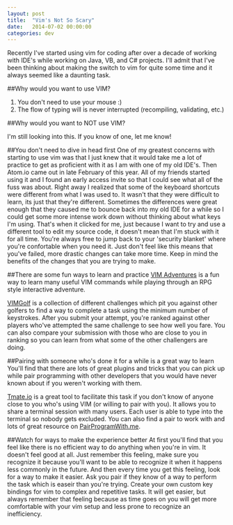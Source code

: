 ```yaml
---
layout: post
title:  "Vim's Not So Scary"
date:   2014-07-02 00:00:00
categories: dev
---
```


Recently I've started using vim for coding after over a decade of working with IDE's while working on Java, VB, and C# projects.  I'll admit that I've been thinking about making the switch to vim for quite some time and it always seemed like a daunting task.

##Why would you want to use VIM?

  1. You don't need to use your mouse :)
  2. The flow of typing will is never interrupted (recompiling, validating, etc.)

##Why would you want to NOT use VIM?

I'm still looking into this. If you know of one, let me know!

##You don't need to dive in head first
One of my greatest concerns with starting to use vim was that I just knew that it would take me a lot of practice to get as proficient with it as I am with one of my old IDE's.  Then Atom.io came out in late February of this year.  All of my friends started using it and I found an early access invite so that I could see what all of the fuss was about.  Right away I realized that some of the keyboard shortcuts were different from what I was used to.  It wasn't that they were difficult to learn, its just that they're different.  Sometimes the differences were great enough that they caused me to bounce back into my old IDE for a while so I could get some more intense work down without thinking about what keys I'm using.  That's when it clicked for me, just because I want to try and use a different tool to edit my source code, it doesn't mean that I'm stuck with it for all time.  You're always free to jump back to your 'security blanket' where you're confortable when you need it.  Just don't feel like this means that you've failed, more drastic changes can take more time.  Keep in mind the benefits of the changes that you are trying to make.


##There are some fun ways to learn and practice
[VIM Adventures](http://vim-adventures.com/) is a fun way to learn many useful VIM commands while playing through an RPG style interactive adventure.

[VIMGolf](http://vimgolf.com/) is a collection of different challenges which pit you against other golfers to find a way to complete a task using the minimum number of keystrokes.  After you submit your attempt, you're ranked against other players who've attempted the same challenge to see how well you fare.  You can also compare your submission with those who are close to you in ranking so you can learn from what some of the other challengers are doing.

##Pairing with someone who's done it for a while is a great way to learn
You'll find that there are lots of great plugins and tricks that you can pick up while pair programming with other developers that you would have never known about if you weren't working with them.  

[Tmate.io](http://tmate.io/) is a great tool to facilitate this task if you don't know of anyone close to you who's using VIM (or willing to pair with you).  It allows you to share a terminal session with many users.  Each user is able to type into the terminal so nobody gets excluded.  You can also find a pair to work with and lots of great resource on [PairProgramWith.me](http://pairprogramwith.me/).

##Watch for ways to make the experience better
At first you'll find that you feel like there is no efficient way to do anything when you're in vim.  It doesn't feel good at all.  Just remember this feeling, make sure you recognize it because you'll want to be able to recognize it when it happens less commonly in the future.  And then every time you get this feeling, look for a way to make it easier.  Ask you pair if they know of a way to perform the task which is easeir than you're trying.  Create your own custom key bindings for vim to complex and repetitive tasks. It will get easier, but always remember that feeling because as time goes on you will get more comfortable with your vim setup and less prone to recognize an inefficiency.

